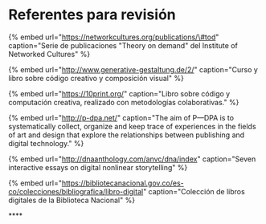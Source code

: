 # Referentes para revisión

{% embed url="https://networkcultures.org/publications/\#tod" caption="Serie de publicaciones \"Theory on demand\" del Institute of Networked Cultures" %}

{% embed url="http://www.generative-gestaltung.de/2/" caption="Curso y libro sobre código creativo y composición visual" %}

{% embed url="https://10print.org/" caption="Libro sobre código y computación creativa, realizado con metodologías colaborativas." %}

{% embed url="http://p-dpa.net/" caption="The aim of P—DPA is to systematically collect, organize and keep trace of experiences in the fields of art and design that explore the relationships between publishing and digital technology." %}

{% embed url="http://dnaanthology.com/anvc/dna/index" caption="Seven interactive essays on digital nonlinear storytelling" %}

{% embed url="https://bibliotecanacional.gov.co/es-co/colecciones/bibliografica/libro-digital" caption="Colección de libros digitales de la Biblioteca Nacional" %}



\*\*\*\*

